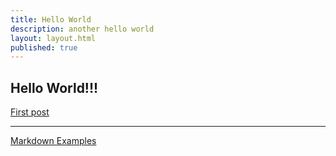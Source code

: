 ```yaml
---
title: Hello World
description: another hello world
layout: layout.html
published: true
---
```

## Hello World!!!


<a href="/posts/first-post.html">First post</a>

<hr />

<a href="/markdown.html">Markdown Examples</a>
